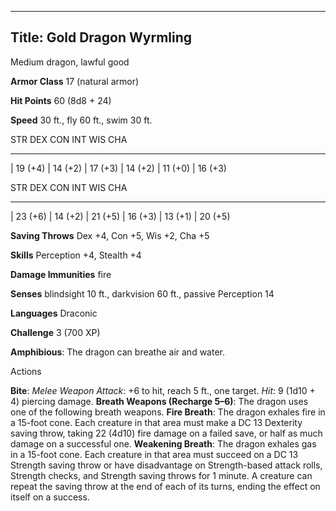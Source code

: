 -------------------------
Title: Gold Dragon Wyrmling
-------------------------


Medium dragon, lawful good

**Armor Class** 17 (natural armor)

**Hit Points** 60 (8d8 + 24)

**Speed** 30 ft., fly 60 ft., swim 30 ft.

  STR         DEX         CON         INT         WIS         CHA
  ----------- ----------- ----------- ----------- ----------- -----------
  | 19 (+4)   | 14 (+2)   | 17 (+3)   | 14 (+2)   | 11 (+0)   | 16 (+3)

  STR         DEX         CON         INT         WIS         CHA
  ----------- ----------- ----------- ----------- ----------- -----------
  | 23 (+6)   | 14 (+2)   | 21 (+5)   | 16 (+3)   | 13 (+1)   | 20 (+5)

**Saving Throws** Dex +4, Con +5, Wis +2, Cha +5

**Skills** Perception +4, Stealth +4

**Damage Immunities** fire

**Senses** blindsight 10 ft., darkvision 60 ft., passive Perception 14

**Languages** Draconic

**Challenge** 3 (700 XP)


**Amphibious**: The dragon can breathe air and water.


Actions

**Bite**: *Melee Weapon Attack*: +6 to hit, reach 5 ft., one target.
    *Hit*: 9 (1d10 + 4) piercing damage.
**Breath Weapons (Recharge 5–6)**: The dragon uses one of the
    following breath weapons.
**Fire Breath**: The dragon exhales fire in a 15-foot cone. Each
    creature in that area must make a DC 13 Dexterity saving throw,
    taking 22 (4d10) fire damage on a failed save, or half as much
    damage on a successful one.
**Weakening Breath**: The dragon exhales gas in a 15-foot cone. Each
    creature in that area must succeed on a DC 13 Strength saving throw
    or have disadvantage on Strength-based attack rolls, Strength
    checks, and Strength saving throws for 1 minute. A creature can
    repeat the saving throw at the end of each of its turns, ending the
    effect on itself on a success.

